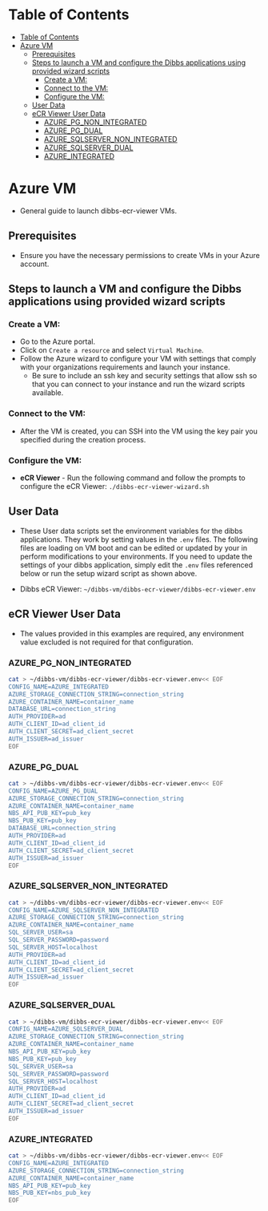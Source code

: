 # Table of Contents
- [Table of Contents](#table-of-contents)
- [Azure VM](#azure-vm)
  - [Prerequisites](#prerequisites)
  - [Steps to launch a VM and configure the Dibbs applications using provided wizard scripts](#steps-to-launch-a-vm-and-configure-the-dibbs-applications-using-provided-wizard-scripts)
    - [Create a VM:](#create-a-vm)
    - [Connect to the VM:](#connect-to-the-vm)
    - [Configure the VM:](#configure-the-vm)
  - [User Data](#user-data)
  - [eCR Viewer User Data](#ecr-viewer-user-data)
    - [AZURE\_PG\_NON\_INTEGRATED](#azure_pg_non_integrated)
    - [AZURE\_PG\_DUAL](#azure_pg_dual)
    - [AZURE\_SQLSERVER\_NON\_INTEGRATED](#azure_sqlserver_non_integrated)
    - [AZURE\_SQLSERVER\_DUAL](#azure_sqlserver_dual)
    - [AZURE\_INTEGRATED](#azure_integrated)

# Azure VM

- General guide to launch dibbs-ecr-viewer VMs.

## Prerequisites
- Ensure you have the necessary permissions to create VMs in your Azure account.

## Steps to launch a VM and configure the Dibbs applications using provided wizard scripts

### Create a VM:

  - Go to the Azure portal.
  - Click on `Create a resource` and select `Virtual Machine`.
  - Follow the Azure wizard to configure your VM with settings that comply with your organizations requirements and launch your instance.
    - Be sure to include an ssh key and security settings that allow ssh so that you can connect to your instance and run the wizard scripts available.

### Connect to the VM:
  
  - After the VM is created, you can SSH into the VM using the key pair you specified during the creation process.

### Configure the VM:

  - **eCR Viewer** - Run the following command and follow the prompts to configure the eCR Viewer: `./dibbs-ecr-viewer-wizard.sh`

## User Data

- These User data scripts set the environment variables for the dibbs applications. They work by setting values in the `.env` files. The following files are loading on VM boot and can be edited or updated by your in perform modifications to your environments. If you need to update the settings of your dibbs application, simply edit the `.env` files referenced below or run the setup wizard script as shown above.

- Dibbs eCR Viewer: `~/dibbs-vm/dibbs-ecr-viewer/dibbs-ecr-viewer.env`

## eCR Viewer User Data

- The values provided in this examples are required, any environment value excluded is not required for that configuration.

### AZURE_PG_NON_INTEGRATED
```bash
cat > ~/dibbs-vm/dibbs-ecr-viewer/dibbs-ecr-viewer.env<< EOF
CONFIG_NAME=AZURE_INTEGRATED
AZURE_STORAGE_CONNECTION_STRING=connection_string
AZURE_CONTAINER_NAME=container_name
DATABASE_URL=connection_string
AUTH_PROVIDER=ad
AUTH_CLIENT_ID=ad_client_id
AUTH_CLIENT_SECRET=ad_client_secret
AUTH_ISSUER=ad_issuer
EOF
```
### AZURE_PG_DUAL
```bash
cat > ~/dibbs-vm/dibbs-ecr-viewer/dibbs-ecr-viewer.env<< EOF
CONFIG_NAME=AZURE_PG_DUAL
AZURE_STORAGE_CONNECTION_STRING=connection_string
AZURE_CONTAINER_NAME=container_name
NBS_API_PUB_KEY=pub_key
NBS_PUB_KEY=pub_key
DATABASE_URL=connection_string
AUTH_PROVIDER=ad
AUTH_CLIENT_ID=ad_client_id
AUTH_CLIENT_SECRET=ad_client_secret
AUTH_ISSUER=ad_issuer
EOF
```
### AZURE_SQLSERVER_NON_INTEGRATED
```bash
cat > ~/dibbs-vm/dibbs-ecr-viewer/dibbs-ecr-viewer.env<< EOF
CONFIG_NAME=AZURE_SQLSERVER_NON_INTEGRATED
AZURE_STORAGE_CONNECTION_STRING=connection_string
AZURE_CONTAINER_NAME=container_name
SQL_SERVER_USER=sa
SQL_SERVER_PASSWORD=password
SQL_SERVER_HOST=localhost
AUTH_PROVIDER=ad
AUTH_CLIENT_ID=ad_client_id
AUTH_CLIENT_SECRET=ad_client_secret
AUTH_ISSUER=ad_issuer
EOF
```
### AZURE_SQLSERVER_DUAL
```bash
cat > ~/dibbs-vm/dibbs-ecr-viewer/dibbs-ecr-viewer.env<< EOF
CONFIG_NAME=AZURE_SQLSERVER_DUAL
AZURE_STORAGE_CONNECTION_STRING=connection_string
AZURE_CONTAINER_NAME=container_name
NBS_API_PUB_KEY=pub_key
NBS_PUB_KEY=pub_key
SQL_SERVER_USER=sa
SQL_SERVER_PASSWORD=password
SQL_SERVER_HOST=localhost
AUTH_PROVIDER=ad
AUTH_CLIENT_ID=ad_client_id
AUTH_CLIENT_SECRET=ad_client_secret
AUTH_ISSUER=ad_issuer
EOF
```
### AZURE_INTEGRATED
```bash
cat > ~/dibbs-vm/dibbs-ecr-viewer/dibbs-ecr-viewer.env<< EOF
CONFIG_NAME=AZURE_INTEGRATED
AZURE_STORAGE_CONNECTION_STRING=connection_string
AZURE_CONTAINER_NAME=container_name
NBS_API_PUB_KEY=pub_key
NBS_PUB_KEY=nbs_pub_key
EOF
```
